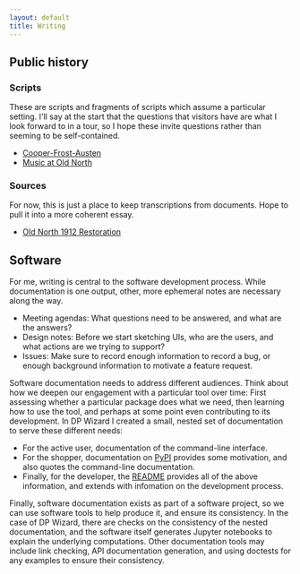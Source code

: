 ```yaml
---
layout: default
title: Writing
---
```



## Public history

### Scripts

These are scripts and fragments of scripts which assume a particular setting. I'll say at the start that the questions that visitors have are what I look forward to in a tour, so I hope these invite questions rather than seeming to be self-contained.

- [Cooper-Frost-Austen](cfa)
- [Music at Old North](music)

### Sources

For now, this is just a place to keep transcriptions from documents. Hope to pull it into a more coherent essay.

- [Old North 1912 Restoration](on-1912)


## Software

For me, writing is central to the software development process. While documentation is one output, other, more ephemeral notes are necessary along the way.
- Meeting agendas: What questions need to be answered, and what are the answers?
- Design notes: Before we start sketching UIs, who are the users, and what actions are we trying to support?
- Issues: Make sure to record enough information to record a bug, or enough background information to motivate a feature request.

Software documentation needs to address different audiences. Think about how we deepen our engagement with a particular tool over time: First assessing whether a particular package does what we need, then learning how to use the tool, and perhaps at some point even contributing to its development. In DP Wizard I created a small, nested set of documentation to serve these different needs:
- For the active user, documentation of the command-line interface.
- For the shopper, documentation on [PyPI](https://pypi.org/project/dp_wizard/) provides some motivation, and also quotes the command-line documentation.
- Finally, for the developer, the [README](https://github.com/opendp/dp-wizard#readme) provides all of the above information, and extends with infomation on the development process.

Finally, software documentation exists as part of a software project, so we can use software tools to help produce it, and ensure its consistency. In the case of DP Wizard, there are checks on the consistency of the nested documentation, and the software itself generates Jupyter notebooks to explain the underlying computations. Other documentation tools may include link checking, API documentation generation, and using doctests for any examples to ensure their consistency.
